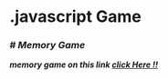 <h1>.javascript Game</h1>
<i><b>
<h3># Memory Game</h3>
<p> memory game on  this link <a href="https://65d2f9168f9c51dec78e686b--chic-taiyaki-b884a1.netlify.app/"> click Here !!</a></p>
